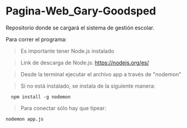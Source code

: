 # Pagina-Web_Gary-Goodsped
Repositorio donde se cargará el sistema de gestión escolar.

Para correr el programa:

>  Es importante tener Node.js instalado

  >  Link de descarga de Node.js:
  https://nodejs.org/es/
  
  > Desde la terminal ejecutar el archivo app a través de "nodemon"

  >Si no está instalado, se instala de la siguiente manera:
   
      npm install -g nodemon 

> Para conectar sólo hay que tipear:

    nodemon app.js
